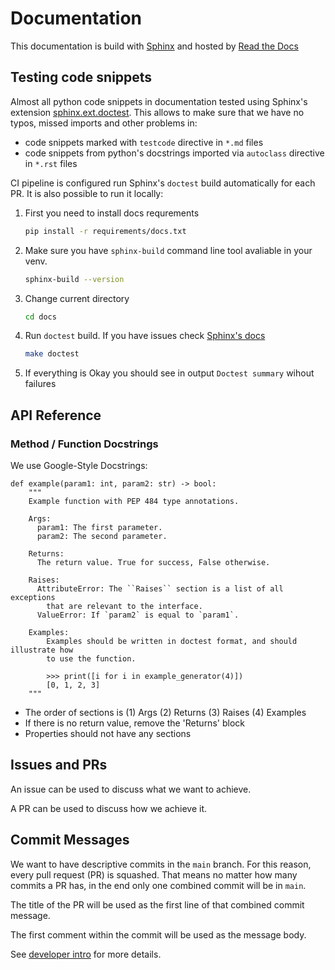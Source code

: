 # Documentation

This documentation is build with [Sphinx](https://www.sphinx-doc.org/) and
hosted by [Read the Docs](https://about.readthedocs.com/)

## Testing code snippets

Almost all python code snippets in documentation tested using Sphinx's extension
[sphinx.ext.doctest](https://www.sphinx-doc.org/en/master/usage/extensions/doctest.html).
This allows to make sure that we have no typos, missed imports and other problems in:
- code snippets marked with `testcode` directive in `*.md` files
- code snippets from python's docstrings imported via `autoclass` directive in `*.rst` files

CI pipeline is configured run Sphinx's `doctest` build automatically for each PR.
It is also possible to run it locally:

1. First you need to install docs requrements

   ```bash
   pip install -r requirements/docs.txt
   ```

2. Make sure you have `sphinx-build` command line tool avaliable in your venv.

   ```bash
   sphinx-build --version
   ```

3. Change current directory

   ```bash
   cd docs
   ```

4. Run `doctest` build. If you have issues check [Sphinx's docs](https://www.sphinx-doc.org/en/master/usage/quickstart.html#running-the-build)

   ```bash
   make doctest
   ```

5. If everything is Okay you should see in output `Doctest summary` wihout failures

## API Reference

### Method / Function Docstrings

We use Google-Style Docstrings:

```
def example(param1: int, param2: str) -> bool:
    """
    Example function with PEP 484 type annotations.

    Args:
      param1: The first parameter.
      param2: The second parameter.

    Returns:
      The return value. True for success, False otherwise.

    Raises:
      AttributeError: The ``Raises`` section is a list of all exceptions
        that are relevant to the interface.
      ValueError: If `param2` is equal to `param1`.

    Examples:
        Examples should be written in doctest format, and should illustrate how
        to use the function.

        >>> print([i for i in example_generator(4)])
        [0, 1, 2, 3]
    """
```

* The order of sections is (1) Args (2) Returns (3) Raises (4) Examples
* If there is no return value, remove the 'Returns' block
* Properties should not have any sections


## Issues and PRs

An issue can be used to discuss what we want to achieve.

A PR can be used to discuss how we achieve it.

## Commit Messages

We want to have descriptive commits in the `main` branch. For this reason, every
pull request (PR) is squashed. That means no matter how many commits a PR has,
in the end only one combined commit will be in `main`.

The title of the PR will be used as the first line of that combined commit message.

The first comment within the commit will be used as the message body.

See [developer intro](intro.md#commit-messages) for more details.
